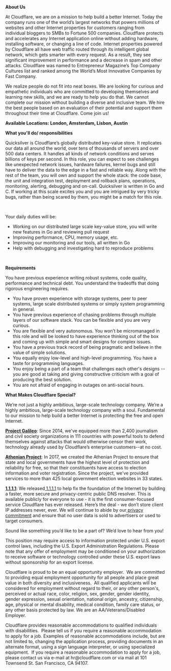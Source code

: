 <div class="content-intro">
	<div><strong>About Us</strong></div>
	<div>
		<p>At Cloudflare, we are on a mission to help build a better Internet. Today the company runs one of the world’s largest networks that powers millions of websites and other Internet properties for customers ranging from individual bloggers to SMBs to Fortune 500 companies. Cloudflare protects and accelerates any Internet application online without adding hardware, installing software, or changing a line of code. Internet properties powered by Cloudflare all have web traffic routed through its intelligent global network, which gets smarter with every request. As a result, they see significant improvement in performance and a decrease in spam and other attacks. Cloudflare was named to Entrepreneur Magazine’s Top Company Cultures list and ranked among the World’s Most Innovative Companies by Fast Company.&nbsp;</p>
		<p><span style="font-weight: 400;">We realize people do not fit into neat boxes. We are looking for curious and empathetic individuals who are committed to developing themselves and learning new skills, and we are ready to help you do that. We cannot complete our mission without building a diverse and inclusive team. We hire the best people based on an evaluation of their potential and support them throughout their time at Cloudflare. Come join us!&nbsp;</span></p>
	</div>
</div>
<p><strong>Available Locations: London, Amsterdam, Lisbon, Austin</strong></p>
<p><strong>What you'll do/ responsibilities</strong>&nbsp;</p>
<p>Quicksilver is Cloudflare’s globally distributed key-value store. It replicates our data all around the world, over tens of thousands of servers and over 500 data centers. It handles all kinds of network conditions and serves billions of keys per second.&nbsp;In this role, you can expect to see&nbsp;challenges like unexpected network issues, hardware failures, kernel bugs and still have to deliver the data to the edge in a fast and reliable way. Along with the rest of the team,&nbsp;you will own and support the whole stack: the code base, the unit and integration test, deployment and rollback plans, operations, monitoring, alerting, debugging and on-call.&nbsp;Quicksilver is written in Go and C.&nbsp;If working at this scale excites you and you are intrigued by very tricky bugs, rather than being scared by them, you might be a match for this role.</p>
<p>&nbsp;</p>
<p>Your daily duties will be:</p>
<ul>
	<li>Working on our distributed large scale key-value store, you will write new features in Go and reviewing pull request</li>
	<li>Improving performance, CPU, memory usage, etc.</li>
	<li>Improving our monitoring and our tools, all written in Go</li>
	<li>Help with debugging and investigating hard to reproduce problems</li>
</ul>
<p>&nbsp;</p>
<p><strong>Requirements</strong></p>
<p>You have previous experience writing robust systems, code quality, performance and technical debt. You understand the tradeoffs that doing rigorous engineering requires.</p>
<ul>
	<li>You have proven experience with storage systems, peer to peer systems, large scale distributed systems or simply system programming in general.</li>
	<li>You have previous experience of chasing problems through multiple layers of our software stack. You can be flexible and you are very curious.</li>
	<li>You are flexible and very autonomous. You won’t be micromanaged in this role and will be looked to have experience thinking out of the box and coming up with simple and smart designs for complex issues.</li>
	<li>You have a previous track record of being pragmatic and believe in the value of simple solutions.</li>
	<li>You equally enjoy low-level and high-level programming. You have a taste for programming languages.</li>
	<li>You enjoy being a part of a team that challenges each other's designs -- you are good at taking and giving constructive criticism with a goal of producing the best solution.</li>
	<li>You are not afraid of engaging in outages on anti-social hours.</li>
</ul>
<div class="content-conclusion">
	<p><strong>What Makes Cloudflare Special?</strong></p>
	<p><span style="font-weight: 400;">We’re not just a highly ambitious, large-scale technology company. We’re a highly ambitious, large-scale technology company with a soul. Fundamental to our mission to help build a better Internet is protecting the free and open Internet.</span></p>
	<p><a href="https://blog.cloudflare.com/protecting-free-expression-online/"><strong>Project Galileo</strong></a><span style="font-weight: 400;">: Since 2014, we've equipped more than 2,400 journalism and civil society organizations in 111 countries with powerful tools to defend themselves against attacks that would otherwise censor their work, technology already used by Cloudflare’s enterprise customers--at no cost.</span></p>
	<p><strong><a href="https://www.cloudflare.com/athenian/">Athenian Project</a></strong><span style="font-weight: 400;">: In 2017, we created the Athenian Project to ensure that state and local governments have the highest level of protection and reliability for free, so that their constituents have access to election information and voter registration. Since the project, we've provided services to more than 425 local government election websites in 33 states.</span></p>
	<p><a href="https://1.1.1.1/"><strong>1.1.1.1</strong></a><span style="font-weight: 400;">: We released</span><a href="https://1.1.1.1/"> <span style="font-weight: 400;">1.1.1.1</span></a><span style="font-weight: 400;"> to help fix the foundation of the Internet by building a faster, more secure and privacy-centric public DNS resolver. This is available publicly for everyone to use - it is the first consumer-focused service Cloudflare has ever released. Here’s the deal - we don’t store client IP addresses never, ever. We will continue to abide by our</span><a href="https://developers.cloudflare.com/1.1.1.1/privacy/public-dns-resolver"> privacy commitment</a><span style="font-weight: 400;"> and ensure that no user data is sold to advertisers or used to target consumers.</span></p>
	<p><span style="font-weight: 400;">Sound like something you’d like to be a part of? We’d love to hear from you!</span></p>
	<p><span style="font-weight: 400;">This position may require access to information protected under U.S. export control laws, including the U.S. Export Administration Regulations. Please note that any offer of employment may be conditioned on your authorization to receive software or technology controlled under these U.S. export laws without sponsorship for an export license.</span></p>
	<p><span style="font-weight: 400;">Cloudflare is proud to be an equal opportunity employer. &nbsp;We are committed to providing equal employment opportunity for all people and place great value in both diversity and inclusiveness. &nbsp;All qualified applicants will be considered for employment without regard to their, or any other person's, perceived or actual</span> <span style="font-weight: 400;">race, color, religion, sex, gender, gender identity, gender expression, sexual orientation, national origin, ancestry, citizenship, age, physical or mental disability, medical condition, family care status, or any other basis protected by law. </span><span style="font-weight: 400;">We are an AA/Veterans/Disabled Employer.</span></p>
	<p><span style="font-weight: 400;">Cloudflare provides reasonable accommodations to qualified individuals with disabilities. &nbsp;Please tell us if you require a reasonable accommodation to apply for a job. Examples of reasonable accommodations include, but are not limited to, changing the application process, providing documents in an alternate format, using a sign language interpreter, or using specialized equipment. &nbsp;If you require a reasonable accommodation to apply for a job, please contact us via e-mail at </span><span style="font-weight: 400;">hr@cloudflare.com</span><span style="font-weight: 400;"> or via mail at 101 Townsend St. San Francisco, CA 94107.</span></p>
</div>